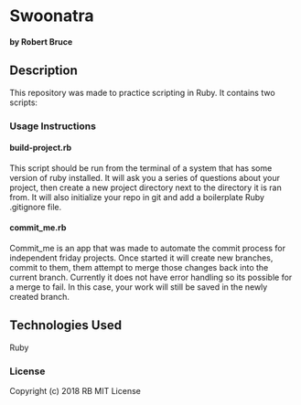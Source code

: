 # Swoonatra

#### by Robert Bruce

## Description
This repository was made to practice scripting in Ruby. It contains two scripts:

### Usage Instructions

#### build-project.rb
This script should be run from the terminal of a system that has some version of ruby installed. It will ask you a series of questions about your project, then create a new project directory next to the directory it is ran from. It will also initialize your repo in git and add a boilerplate Ruby .gitignore file.

#### commit_me.rb
Commit_me is an app that was made to automate the commit process for independent friday projects. Once started it will create new branches, commit to them, them attempt to merge those changes back into the current branch. Currently it does not have error handling so its possible for a merge to fail. In this case, your work will still be saved in the newly created branch.  



## Technologies Used
Ruby

### License

Copyright (c) 2018 RB MIT License
